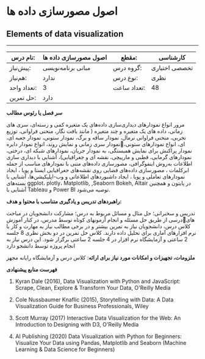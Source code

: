 # اصول مصورسازی داده ها
## Elements of data visualization
_______________________________________________________________________________
| نام درس:    | اصول مصورسازی داده ها | مقطع:       | کارشناسی      |
| ----------- | --------------------- | ----------- | ------------- |
| پیش‌نیاز:   | مبانی برنامه‌نویسی    | گروه درس:   | تخصصی اختیاری |
| هم‌نیاز:    | ندارد                 | نوع درس:    | نظری          |
| تعداد واحد: | 3                     | تعداد ساعت: | 48            |
| حل تمرین:   |  دارد                 |             |               |

**سر فصل یا رئوس مطالب**

مرور انواع نمودارهای دیداری‌سازی داده‌های یک متغیره کمی و رسته‌ای، سری های زمانی، داده های یک متغیره و چند متغیره ( مانند بافت نگار، منحنی فراوانی، توزیع تجربی، منحنی فراوانی نرمال،  نمودار ساقه و برگ، نمودار ستونی، نمودار جعبه ای، نمودار  سری زمانی و نمایش روند، انواع نمودار دایرهای، انواع نمودارهای ستونی، نمودار پراکنش برای نمایش همبستگی، به نمودار جریان، نمودارهای شبکه ای، درختی، نمودارهای گرمایی، قطبی و مارپیچی،  نقشه ای و جغرافیایی)، آشنایی با دیداری سازی اطلاعات به‌روش اینفوگرافی، مصورسازی داده‌های متنی با نمودارهای مناسب از جمله ابرکلمات ، مصورسازی داده‌های فضایی روی نقشه‌های جغرافیایی ایستا و پویا ، ایجاد نمودارهای تعاملی و پویا ، ایجاد داشبوردهای اطلاعاتی و وب-اپلیکیشن‌ها، آشنایی با بسته‌های ggplot، plotly، Matplotlib, ,Seaborn  Bokeh, Altair در پایتون و همچنین آشنایی با Tableau و  Power BI توصیه می‌شود. 

**راهبردهای تدریس و یادگیری متناسب با محتوا و هدف:** 

تدریس و سخنرانی؛ حل مثال و مسائل مربوط به درس؛ مشارکت دانشجویان در مباحث درسی از طریق حل مسئله و انجام آزمونهای کوتاه توسط مدرس، در کنار آموزشهای کلاس درس، دانشجویان نیاز  به تمرین بیشتر و در برخی مطالب نیاز به مهارت و کار با نرم افزارهای آماری برای تحلیل داده دارند. کلاس حل تمرین در دو بخش نظری 8 جلسه 2 ساعتی و آزمایشگاه نرم افزار در 4 جلسه 2 ساعتی برگزار شود. این درس نیاز به انجام پروژه توسط دانشجو دارد

**ملزومات، تجهیزات و امکانات مورد نیاز برای ارائه**: کلاس درس و آزمایشگاه رایانه مجهز

**فهرست منابع پیشنهادی**

1. Kyran Dale (2016), Data Visualization with Python and JavaScript: Scrape, Clean, Explore & Transform Your Data, O'Reilly Media

1. Cole Nussbaumer Knaflic  (2015), Storytelling with Data: A Data Visualization Guide for Business Professionals, Wiley 

1. Scott Murray (2017) Interactive Data Visualization for the Web: An Introduction to Designing with D3, O'Reilly Media

1. AI Publishing (2020) Data Visualization with Python for Beginners: Visualize Your Data using Pandas, Matplotlib and Seaborn (Machine Learning & Data Science for Beginners) 
